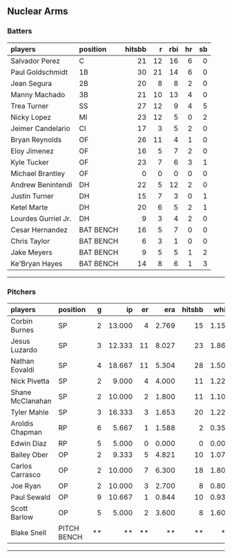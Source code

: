 ## Nuclear Arms

### Batters

 
|players             |position  | hitsbb|  r| rbi| hr| sb| 
|:-------------------|:---------|------:|--:|---:|--:|--:| 
|Salvador Perez      |C         |     21| 12|  16|  6|  0| 
|Paul Goldschmidt    |1B        |     30| 21|  14|  6|  0| 
|Jean Segura         |2B        |     20|  8|   8|  2|  0| 
|Manny Machado       |3B        |     21| 10|  13|  4|  0| 
|Trea Turner         |SS        |     27| 12|   9|  4|  5| 
|Nicky Lopez         |MI        |     23| 12|   5|  0|  2| 
|Jeimer Candelario   |CI        |     17|  3|   5|  2|  0| 
|Bryan Reynolds      |OF        |     26| 11|   4|  1|  0| 
|Eloy Jimenez        |OF        |     16|  5|   7|  2|  0| 
|Kyle Tucker         |OF        |     23|  7|   6|  3|  1| 
|Michael Brantley    |OF        |      0|  0|   0|  0|  0| 
|Andrew Benintendi   |DH        |     22|  5|  12|  2|  0| 
|Justin Turner       |DH        |     15|  7|   3|  0|  1| 
|Ketel Marte         |DH        |     20|  6|   5|  2|  1| 
|Lourdes Gurriel Jr. |DH        |      9|  3|   4|  2|  0| 
|Cesar Hernandez     |BAT BENCH |     16|  5|   7|  0|  0| 
|Chris Taylor        |BAT BENCH |      6|  3|   1|  0|  0| 
|Jake Meyers         |BAT BENCH |      9|  5|   5|  1|  2| 
|Ke'Bryan Hayes      |BAT BENCH |     14|  8|   6|  1|  3| 


* * *

### Pitchers

 
|players          |position    |  g|     ip| er|   era| hitsbb|  whip| so|  w| sv| 
|:----------------|:-----------|--:|------:|--:|-----:|------:|-----:|--:|--:|--:| 
|Corbin Burnes    |SP          |  2| 13.000|  4| 2.769|     15| 1.154| 20|  1|  0| 
|Jesus Luzardo    |SP          |  3| 12.333| 11| 8.027|     23| 1.865|  8|  0|  0| 
|Nathan Eovaldi   |SP          |  4| 18.667| 11| 5.304|     28| 1.500| 24|  1|  0| 
|Nick Pivetta     |SP          |  2|  9.000|  4| 4.000|     11| 1.222| 10|  0|  0| 
|Shane McClanahan |SP          |  2| 10.000|  2| 1.800|     11| 1.100| 10|  1|  0| 
|Tyler Mahle      |SP          |  3| 16.333|  3| 1.653|     20| 1.224| 16|  2|  0| 
|Aroldis Chapman  |RP          |  6|  5.667|  1| 1.588|      2| 0.353| 10|  0|  4| 
|Edwin Diaz       |RP          |  5|  5.000|  0| 0.000|      0| 0.000|  5|  0|  2| 
|Bailey Ober      |OP          |  2|  9.333|  5| 4.821|     10| 1.071|  9|  1|  0| 
|Carlos Carrasco  |OP          |  2| 10.000|  7| 6.300|     18| 1.800|  8|  0|  0| 
|Joe Ryan         |OP          |  2| 10.000|  3| 2.700|      8| 0.800| 16|  1|  0| 
|Paul Sewald      |OP          |  9| 10.667|  1| 0.844|     10| 0.938| 13|  0|  3| 
|Scott Barlow     |OP          |  5|  5.000|  2| 3.600|      8| 1.600|  5|  0|  4| 
|Blake Snell      |PITCH BENCH | **|     **| **|    **|     **|    **| **| **| **| 


* * *


